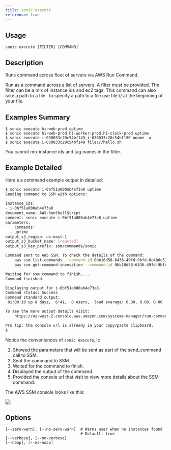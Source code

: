 ```yaml
---
title: sonic execute
reference: true
---
```


## Usage

    sonic execute [FILTER] [COMMAND]

## Description

Runs command across fleet of servers via AWS Run Command.

Run as a command across a list of servers. A filter must be provided.  The filter can be a mix of instance ids and ec2 tags. This command can also take a path to a file. To specify a path to a file use file:// at the beginning of your file.

## Examples Summary

    $ sonic execute hi-web-prod uptime
    $ sonic execute hi-web-prod,hi-worker-prod,hi-clock-prod uptime
    $ sonic execute i-030033c20c54bf149,i-030033c20c54bf150 uname -a
    $ sonic execute i-030033c20c54bf149 file://hello.sh

You cannot mix instance ids and tag names in the filter.

## Example Detailed

Here's a command example output in detailed:

```sh
$ sonic execute i-0bf51a000ab4e73a8 uptime
Sending command to SSM with options:
---
instance_ids:
- i-0bf51a000ab4e73a8
document_name: AWS-RunShellScript
comment: sonic execute i-0bf51a000ab4e73a8 uptime
parameters:
    commands:
  - uptime
output_s3_region: us-east-1
output_s3_bucket_name: [reacted]
output_s3_key_prefix: ssm/commands/sonic

Command sent to AWS SSM. To check the details of the command:
    aws ssm list-commands --command-id 0bb18d58-6436-49fd-9bfd-0c4b6c51c7a2
    aws ssm get-command-invocation --command-id 0bb18d58-6436-49fd-9bfd-0c4b6c51c7a2 --instance-id i-0bf51a000ab4e73a8

Waiting for ssm command to finish.....
Command finished.

Displaying output for i-0bf51a000ab4e73a8.
Command status: Success
Command standard output:
 01:08:10 up 8 days,  6:41,  0 users,  load average: 0.00, 0.00, 0.00

To see the more output details visit:
    https://us-west-2.console.aws.amazon.com/systems-manager/run-command/0bb18d58-6436-49fd-9bfd-0c4b6c51c7a2

Pro tip: the console url is already in your copy/paste clipboard.
$
```

Notice the conveniences of `sonic execute`, it:

1. Showed the parameters that will be sent as part of the send_command call to SSM.
2. Sent the command to SSM.
3. Waited for the command to finish.
4. Displayed the output of the command.
5. Provided the console url that visit to view more details about the SSM command.

The AWS SSM console looks like this:

<img src="/img/tutorials/ec2-console-run-command.png" class="doc-photo" />


## Options

```
[--zero-warn], [--no-zero-warn]  # Warns user when no instances found
                                 # Default: true
[--verbose], [--no-verbose]      
[--noop], [--no-noop]            
```


